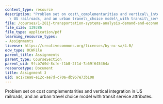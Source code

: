 ```yaml
---
content_type: resource
description: "Problem set on cost\_complementarities and vertical\_integration in\
  \ US railroads, and an urban travel\_choice model\_with transit\_service attributes."
file: /courses/1-201j-transportation-systems-analysis-demand-and-economics-fall-2008/ac17cea8e12cae7dc70adb967e73b108_MIT1_201JF08_hw_3.pdf
file_size: 139386
file_type: application/pdf
learning_resource_types:
- Assignments
license: https://creativecommons.org/licenses/by-nc-sa/4.0/
ocw_type: OCWFile
parent_title: Assignments
parent_type: CourseSection
parent_uid: 9fcb7d0d-8cfe-f1b0-2f1d-7a69f645464a
resourcetype: Document
title: Assignment 3
uid: ac17cea8-e12c-ae7d-c70a-db967e73b108
---
```

Problem set on cost complementarities and vertical integration in US railroads, and an urban travel choice model with transit service attributes.